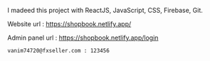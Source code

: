 I madeed this project with ReactJS, JavaScript, CSS, Firebase, Git.

Website url : https://shopbook.netlify.app/

Admin panel url : https://shopbook.netlify.app/login

```
vanim74720@fxseller.com : 123456
